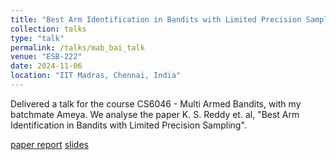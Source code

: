 ```yaml
---
title: "Best Arm Identification in Bandits with Limited Precision Sampling"
collection: talks
type: "talk"
permalink: /talks/mab_bai_talk
venue: "ESB-222"
date: 2024-11-06
location: "IIT Madras, Chennai, India"
---
```


Delivered a talk for the course CS6046 - Multi Armed Bandits, with my batchmate Ameya. We analyse the paper K. S. Reddy et. al, "Best Arm Identification in Bandits with Limited Precision Sampling".

[paper report](http://aditya2331.github.io/files/MAB_bai_paper_report.pdf) [slides](http://aditya2331.github.io/files/mab_presentation.pdf)
